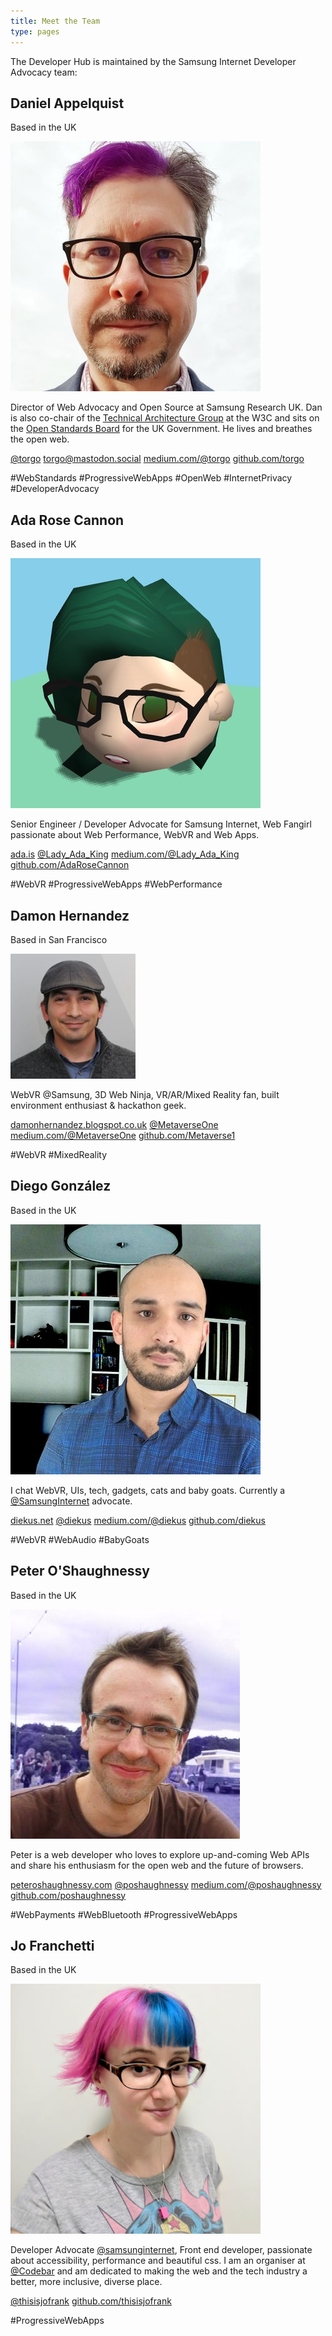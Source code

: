 ```yaml
---
title: Meet the Team
type: pages
---
```

The Developer Hub is maintained by the Samsung Internet Developer Advocacy team:

## Daniel Appelquist

<p class="location">Based in the UK</p>

<div class="profile">
  <img src="/team/torgo.jpg" alt="Daniel Appelquist"/> 
  <p>Director of Web Advocacy and Open Source at Samsung Research UK. Dan is also co-chair of the <a href="http://w3.org/tag">Technical Architecture Group</a> at the W3C and sits on the <a href="https://www.gov.uk/government/groups/open-standards-board">Open Standards Board</a> for the UK Government. He lives and breathes the open web.</p>
  <p class="profile-links"><a class="twitter" href="https://twitter.com/torgo">@torgo</a> <a class="mastodon" href="https://mastodon.social/@torgo">torgo@mastodon.social</a> <a class="medium" href="https://medium.com/@torgo">medium.com/@torgo</a> <a class="github" href="https://github.com/torgo">github.com/torgo</a></p> 
  <p class="tags"><span>#WebStandards</span> <span>#ProgressiveWebApps</span> <span>#OpenWeb</span> <span>#InternetPrivacy</span> <span>#DeveloperAdvocacy</span></p>
</div> 

## Ada Rose Cannon

<p class="location">Based in the UK</p>

<div class="profile">
  <img src="/team/ada.jpg" alt="Ada Rose Cannon"/>
  <p>Senior Engineer / Developer Advocate for Samsung Internet, Web Fangirl passionate about Web Performance, WebVR and Web Apps.</p>
  <p class="profile-links"><a class="home" href="https://ada.is/">ada.is</a> <a class="twitter" href="https://twitter.com/Lady_Ada_King">@Lady_Ada_King</a> <a class="medium" href="https://medium.com/@Lady_Ada_King">medium.com/@Lady_Ada_King</a> <a class="github" href="https://github.com/AdaRoseCannon">github.com/AdaRoseCannon</a></p>
  <p class="tags"><span>#WebVR</span> <span>#ProgressiveWebApps</span> <span>#WebPerformance</span></p>
</div>

## Damon Hernandez

<p class="location">Based in San Francisco</p>

<div class="profile">
  <img src="/team/damon.jpg" alt="Damon Hernandez"/>
  <p>WebVR @Samsung, 3D Web Ninja, VR/AR/Mixed Reality fan, built environment enthusiast & hackathon geek.</p>
  <p class="profile-links"><a class="home" href="http://damonhernandez.blogspot.co.uk/">damonhernandez.blogspot.co.uk</a> <a class="twitter" href="https://twitter.com/metaverseone">@MetaverseOne</a> <a class="medium" href="https://medium.com/@MetaverseOne">medium.com/@MetaverseOne</a> <a class="github" href="https://github.com/Metaverse1">github.com/Metaverse1</a></p>
  <p class="tags"><span>#WebVR</span> <span>#MixedReality</span></p>
</div>

## Diego González

<p class="location">Based in the UK</p>

<div class="profile">
  <img src="/team/diego.jpg" alt="Diego González"/>
  <p>I chat WebVR, UIs, tech, gadgets, cats and baby goats. Currently a <a href="https://twitter.com/samsunginternet">@SamsungInternet</a> advocate.</p>
  <p class="profile-links"><a class="home" href="https://diekus.net">diekus.net</a> <a class="twitter" href="https://twitter.com/diekus">@diekus</a> <a class="medium" href="https://medium.com/@diekus">medium.com/@diekus</a> <a class="github" href="https://github.com/diekus">github.com/diekus</a></p>
  <p class="tags"><span>#WebVR</span> <span>#WebAudio</span> <span>#BabyGoats</span></p>
</div>

## Peter O'Shaughnessy

<p class="location">Based in the UK</p>

<div class="profile">
  <img src="/team/peter.jpg" alt="Peter O'Shaughnessy"/>
  <p>Peter is a web developer who loves to explore up-and-coming Web APIs and share his enthusiasm for the open web and the future of browsers.</p>
  <p class="profile-links"><a class="home" href="https://peteroshaughnessy.com">peteroshaughnessy.com</a> <a class="twitter" href="https://twitter.com/poshaughnessy">@poshaughnessy</a> <a class="medium" href="https://medium.com/@poshaughnessy">medium.com/@poshaughnessy</a> <a class="github" href="https://github.com/poshaughnessy">github.com/poshaughnessy</a></p>
  <p class="tags"><span>#WebPayments</span> <span>#WebBluetooth</span> <span>#ProgressiveWebApps</span></p>
</div>

## Jo Franchetti

<p class="location">Based in the UK</p>

<div class="profile">
  <img src="/team/jo.jpg" alt="Jo Franchetti"/>
  <p>Developer Advocate <a href="https://twitter.com/samsunginternet">@samsunginternet</a>, Front end developer, passionate about accessibility, performance and beautiful css. I am an organiser at <a href="https://twitter.com/codebar">@Codebar</a> and am dedicated to making the web and the tech industry a better, more inclusive, diverse place.</p>
  <p class="profile-links"><a class="twitter" href="https://twitter.com/thisisjofrank">@thisisjofrank</a> <a class="github" href="https://github.com/thisisjofrank">github.com/thisisjofrank</a>
  </p>
  <p class="tags"><span>#ProgressiveWebApps</span></p>
</div>